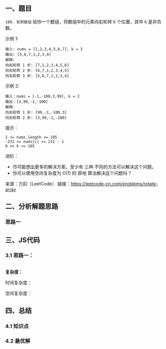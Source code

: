 ## 一、题目
`189. 轮转数组`
给你一个数组，将数组中的元素向右轮转 k 个位置，其中 k 是非负数。

示例 1:
```
输入: nums = [1,2,3,4,5,6,7], k = 3
输出: [5,6,7,1,2,3,4]
解释:
向右轮转 1 步: [7,1,2,3,4,5,6]
向右轮转 2 步: [6,7,1,2,3,4,5]
向右轮转 3 步: [5,6,7,1,2,3,4]
```

示例 2:
```
输入：nums = [-1,-100,3,99], k = 2
输出：[3,99,-1,-100]
解释: 
向右轮转 1 步: [99,-1,-100,3]
向右轮转 2 步: [3,99,-1,-100]
```

提示：
```
1 <= nums.length <= 105
-231 <= nums[i] <= 231 - 1
0 <= k <= 105
```

进阶：

- 尽可能想出更多的解决方案，至少有 三种 不同的方法可以解决这个问题。
- 你可以使用空间复杂度为 O(1) 的 原地 算法解决这个问题吗？

来源：力扣（LeetCode）
链接：https://leetcode-cn.com/problems/rotate-array


## 二、分析解题思路

### 思路一





## 三、JS代码

### 3.1 思路一：
```

```
**复杂度：**

时间复杂度：

空间复杂度：

## 四、总结


### 4.1 知识点

### 4.2 最优解
